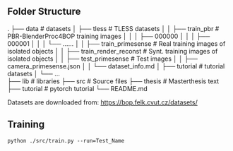 ## Folder Structure
.
├── data                   # datasets
│   ├── tless              # TLESS datasets
│   │   ├── train_pbr                # PBR-BlenderProc4BOP training images
│   │   │   ├── 000000
│   │   │   ├── 000001
│   │   │   └── ......
│   │   ├── train_primesense         # Real training images of isolated objects
│   │   ├── train_render_reconst     # Synt. training images of isolated objects
│   │   ├── test_primesense          # Test images
│   │   ├── camera_primesense.json
│   │   └── dataset_info.md
│   ├── tutorial           # tutorial datasets
│   └── ...                
├── lib                    # libraries
├── src                    # Source files 
├── thesis                 # Masterthesis text
├── tutorial               # pytorch tutorial
└── README.md

Datasets are downloaded from: https://bop.felk.cvut.cz/datasets/

## Training
```shell
python ./src/train.py --run=Test_Name
```
